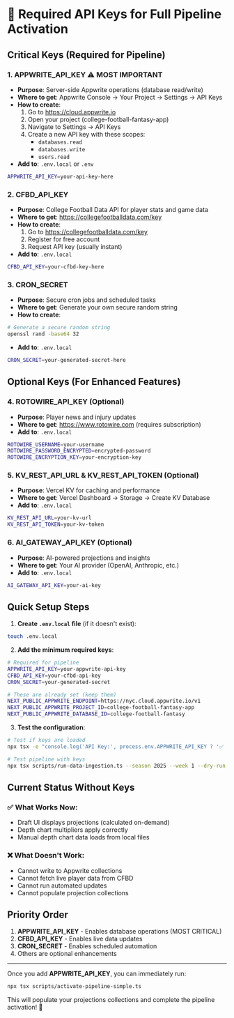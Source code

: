 # 🔑 Required API Keys for Full Pipeline Activation

## Critical Keys (Required for Pipeline)

### 1. **APPWRITE_API_KEY** ⚠️ MOST IMPORTANT
- **Purpose**: Server-side Appwrite operations (database read/write)
- **Where to get**: Appwrite Console → Your Project → Settings → API Keys
- **How to create**:
  1. Go to https://cloud.appwrite.io
  2. Open your project (college-football-fantasy-app)
  3. Navigate to Settings → API Keys
  4. Create a new API key with these scopes:
     - `databases.read`
     - `databases.write`
     - `users.read`
- **Add to**: `.env.local` or `.env`
```bash
APPWRITE_API_KEY=your-api-key-here
```

### 2. **CFBD_API_KEY** 
- **Purpose**: College Football Data API for player stats and game data
- **Where to get**: https://collegefootballdata.com/key
- **How to create**:
  1. Go to https://collegefootballdata.com/key
  2. Register for free account
  3. Request API key (usually instant)
- **Add to**: `.env.local`
```bash
CFBD_API_KEY=your-cfbd-key-here
```

### 3. **CRON_SECRET**
- **Purpose**: Secure cron jobs and scheduled tasks
- **Where to get**: Generate your own secure random string
- **How to create**:
```bash
# Generate a secure random string
openssl rand -base64 32
```
- **Add to**: `.env.local`
```bash
CRON_SECRET=your-generated-secret-here
```

## Optional Keys (For Enhanced Features)

### 4. **ROTOWIRE_API_KEY** (Optional)
- **Purpose**: Player news and injury updates
- **Where to get**: https://www.rotowire.com (requires subscription)
- **Add to**: `.env.local`
```bash
ROTOWIRE_USERNAME=your-username
ROTOWIRE_PASSWORD_ENCRYPTED=encrypted-password
ROTOWIRE_ENCRYPTION_KEY=your-encryption-key
```

### 5. **KV_REST_API_URL** & **KV_REST_API_TOKEN** (Optional)
- **Purpose**: Vercel KV for caching and performance
- **Where to get**: Vercel Dashboard → Storage → Create KV Database
- **Add to**: `.env.local`
```bash
KV_REST_API_URL=your-kv-url
KV_REST_API_TOKEN=your-kv-token
```

### 6. **AI_GATEWAY_API_KEY** (Optional)
- **Purpose**: AI-powered projections and insights
- **Where to get**: Your AI provider (OpenAI, Anthropic, etc.)
- **Add to**: `.env.local`
```bash
AI_GATEWAY_API_KEY=your-ai-key
```

## Quick Setup Steps

1. **Create `.env.local` file** (if it doesn't exist):
```bash
touch .env.local
```

2. **Add the minimum required keys**:
```bash
# Required for pipeline
APPWRITE_API_KEY=your-appwrite-api-key
CFBD_API_KEY=your-cfbd-api-key
CRON_SECRET=your-generated-secret

# These are already set (keep them)
NEXT_PUBLIC_APPWRITE_ENDPOINT=https://nyc.cloud.appwrite.io/v1
NEXT_PUBLIC_APPWRITE_PROJECT_ID=college-football-fantasy-app
NEXT_PUBLIC_APPWRITE_DATABASE_ID=college-football-fantasy
```

3. **Test the configuration**:
```bash
# Test if keys are loaded
npx tsx -e "console.log('API Key:', process.env.APPWRITE_API_KEY ? '✅ Set' : '❌ Missing')"

# Test pipeline with keys
npx tsx scripts/run-data-ingestion.ts --season 2025 --week 1 --dry-run
```

## Current Status Without Keys

### ✅ What Works Now:
- Draft UI displays projections (calculated on-demand)
- Depth chart multipliers apply correctly
- Manual depth chart data loads from local files

### ❌ What Doesn't Work:
- Cannot write to Appwrite collections
- Cannot fetch live player data from CFBD
- Cannot run automated updates
- Cannot populate projection collections

## Priority Order

1. **APPWRITE_API_KEY** - Enables database operations (MOST CRITICAL)
2. **CFBD_API_KEY** - Enables live data updates
3. **CRON_SECRET** - Enables scheduled automation
4. Others are optional enhancements

---

Once you add **APPWRITE_API_KEY**, you can immediately run:
```bash
npx tsx scripts/activate-pipeline-simple.ts
```

This will populate your projections collections and complete the pipeline activation! 🚀
